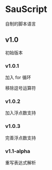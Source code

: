 # SauScript

自制的脚本语言

## v1.0

初始版本

### v1.0.1

加入 for 循环

移除逗号运算符

### v1.0.2

加入浮点数支持

### v1.0.3

完善浮点数支持

### v1.1-alpha

重写表达式解析
